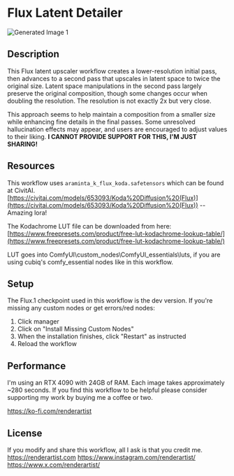 # Flux Latent Detailer

![Generated Image 1](https://github.com/rickrender/FluxLatentDetailer/blob/main/FluxLatentDetailer.png)

## Description

This Flux latent upscaler workflow creates a lower-resolution initial pass, then advances to a second pass that upscales in latent space to twice the original size. Latent space manipulations in the second pass largely preserve the original composition, though some changes occur when doubling the resolution. The resolution is not exactly 2x but very close.

This approach seems to help maintain a composition from a smaller size while enhancing fine details in the final passes. Some unresolved hallucination effects may appear, and users are encouraged to adjust values to their liking. 
**I CANNOT PROVIDE SUPPORT FOR THIS, I'M JUST SHARING!**

## Resources

This workflow uses `araminta_k_flux_koda.safetensors` which can be found at CivitAI.
[https://civitai.com/models/653093/Koda%20Diffusion%20(Flux)](https://civitai.com/models/653093/Koda%20Diffusion%20(Flux)) -- Amazing lora!

The Kodachrome LUT file can be downloaded from here:
[https://www.freepresets.com/product/free-lut-kodachrome-lookup-table/](https://www.freepresets.com/product/free-lut-kodachrome-lookup-table/)

LUT goes into ComfyUI\custom_nodes\ComfyUI_essentials\luts, if you are using cubiq's comfy_essential nodes like in this workflow.

## Setup

The Flux.1 checkpoint used in this workflow is the dev version. If you're missing any custom nodes or get errors/red nodes:

1. Click manager
2. Click on "Install Missing Custom Nodes"
3. When the installation finishes, click "Restart" as instructed
4. Reload the workflow

## Performance

I'm using an RTX 4090 with 24GB of RAM. Each image takes approximately ~280 seconds.
If you find this workflow to be helpful please consider supporting my work by buying me a coffee or two. 

https://ko-fi.com/renderartist

## License

If you modify and share this workflow, all I ask is that you credit me.
https://renderartist.com
https://www.instagram.com/renderartist/
https://www.x.com/renderartist/

